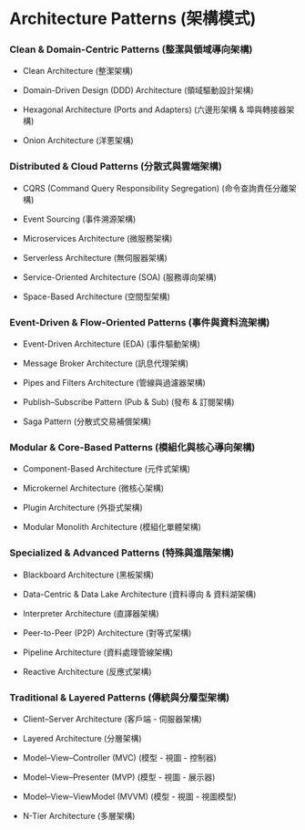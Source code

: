 # Architecture Patterns (架構模式)

### Clean & Domain-Centric Patterns (整潔與領域導向架構)

- Clean Architecture (整潔架構)

- Domain-Driven Design (DDD) Architecture (領域驅動設計架構)

- Hexagonal Architecture (Ports and Adapters) (六邊形架構 & 埠與轉接器架構)

- Onion Architecture (洋蔥架構)

### Distributed & Cloud Patterns (分散式與雲端架構)

- CQRS (Command Query Responsibility Segregation) (命令查詢責任分離架構)

- Event Sourcing (事件溯源架構)

- Microservices Architecture (微服務架構)

- Serverless Architecture (無伺服器架構)

- Service-Oriented Architecture (SOA) (服務導向架構)

- Space-Based Architecture (空間型架構)

### Event-Driven & Flow-Oriented Patterns (事件與資料流架構)

- Event-Driven Architecture (EDA) (事件驅動架構)

- Message Broker Architecture (訊息代理架構)

- Pipes and Filters Architecture (管線與過濾器架構)

- Publish–Subscribe Pattern (Pub & Sub) (發布 & 訂閱架構)

- Saga Pattern (分散式交易補償架構)

### Modular & Core-Based Patterns (模組化與核心導向架構)

- Component-Based Architecture (元件式架構)

- Microkernel Architecture (微核心架構)

- Plugin Architecture (外掛式架構)

- Modular Monolith Architecture (模組化單體架構)

### Specialized & Advanced Patterns (特殊與進階架構)

- Blackboard Architecture (黑板架構)

- Data-Centric & Data Lake Architecture (資料導向 & 資料湖架構)

- Interpreter Architecture (直譯器架構)

- Peer-to-Peer (P2P) Architecture (對等式架構)

- Pipeline Architecture (資料處理管線架構)

- Reactive Architecture (反應式架構)

### Traditional & Layered Patterns (傳統與分層型架構)

- Client–Server Architecture (客戶端 - 伺服器架構)

- Layered Architecture (分層架構)

- Model–View–Controller (MVC) (模型 - 視圖 - 控制器)

- Model–View–Presenter (MVP) (模型 - 視圖 - 展示器)

- Model–View–ViewModel (MVVM) (模型 - 視圖 - 視圖模型)

- N-Tier Architecture (多層架構)
